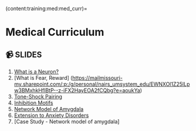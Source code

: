 (content:training:med:med_curr)=
# Medical Curriculum

## 📹 SLIDES

1. [What is a Neuron?](https://mailmissouri-my.sharepoint.com/:p:/g/personal/nairs_umsystem_edu/EUL_jvsw1GdJrisQvCi-0-YBSekMvO-A1CXXpqxHf6jvzA?e=G2hzNu)
3. [What is Fear, Reward] (https://mailmissouri-my.sharepoint.com/:p:/g/personal/nairs_umsystem_edu/EWNXOl1Z25lLpw3BMxhkHfIBtP--z-iFX2HayEOA2fCQbg?e=aoukYa)
4. [Tone-Shock Pairing](https://mailmissouri-my.sharepoint.com/:p:/g/personal/nairs_umsystem_edu/EYynZe5Rc6JDlb_eV8e0jOkBx0hpf4ZOAgGWngnXCvuHMQ?e=lkHTCo)
5. [Inhibition Motifs](https://youtu.be/dgp8mYEr_3s?si=Rw81Q1KCuLUVRtrx)
6. [Network Model of Amygdala](https://youtu.be/Wnrm6xybstI?si=tEr0Stjt-SxuM6mY)
7. [Extension to Anxiety Disorders](https://youtu.be/PNbMSMyn_OI?si=jcmwb3BQcxxf0UiR)
8. [Case Study - Network model of amygdala]